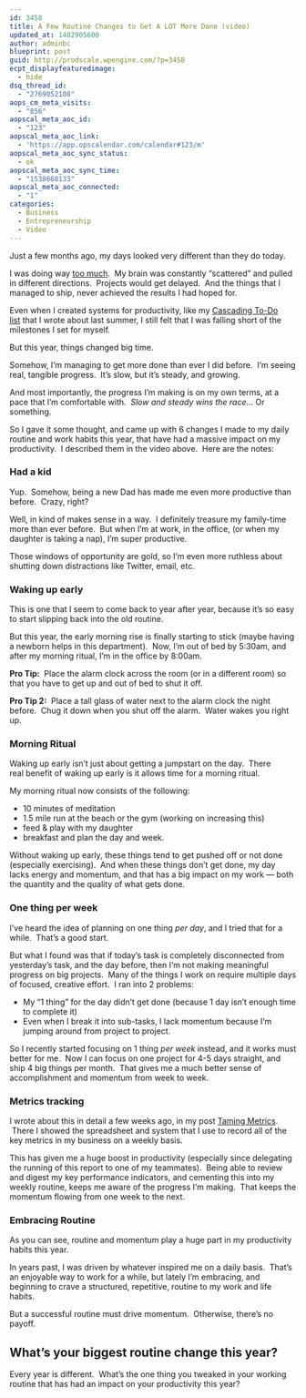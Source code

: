 ```yaml
---
id: 3458
title: A Few Routine Changes to Get A LOT More Done (video)
updated_at: 1402905600
author: adminbc
blueprint: post
guid: http://prodscale.wpengine.com/?p=3458
ecpt_displayfeaturedimage:
  - hide
dsq_thread_id:
  - "2769052108"
aops_cm_meta_visits:
  - "856"
aopscal_meta_aoc_id:
  - "123"
aopscal_meta_aoc_link:
  - 'https://app.opscalendar.com/calendar#123/m'
aopscal_meta_aoc_sync_status:
  - ok
aopscal_meta_aoc_sync_time:
  - "1538668133"
aopscal_meta_aoc_connected:
  - "1"
categories:
  - Business
  - Entrepreneurship
  - Video
---
```

Just a few months ago, my days looked very different than they do today.

I was doing way [too much](http://productizeandscale.com/stop-starting-start-growing/ "Stop Starting. Start Growing.").  My brain was constantly &#8220;scattered&#8221; and pulled in different directions.  Projects would get delayed.  And the things that I managed to ship, never achieved the results I had hoped for.

Even when I created systems for productivity, like my [Cascading To-Do list](http://productizeandscale.com/the-cascading-to-do-list-or-how-to-get-big-things-done/ "The Cascading To-Do List (how to get BIG things done)") that I wrote about last summer, I still felt that I was falling short of the milestones I set for myself.

But this year, things changed big time.

Somehow, I&#8217;m managing to get more done than ever I did before.  I&#8217;m seeing real, tangible progress.  It&#8217;s slow, but it&#8217;s steady, and growing.

And most importantly, the progress I&#8217;m making is on my own terms, at a pace that I&#8217;m comfortable with.  _Slow and steady wins the race&#8230;_ Or something.

So I gave it some thought, and came up with 6 changes I made to my daily routine and work habits this year, that have had a massive impact on my productivity.  I described them in the video above.  Here are the notes:

### Had a kid

Yup.  Somehow, being a new Dad has made me even more productive than before.  Crazy, right?

Well, in kind of makes sense in a way.  I definitely treasure my family-time more than ever before.  But when I&#8217;m at work, in the office, (or when my daughter is taking a nap), I&#8217;m super productive.

Those windows of opportunity are gold, so I&#8217;m even more ruthless about shutting down distractions like Twitter, email, etc.

### Waking up early

This is one that I seem to come back to year after year, because it&#8217;s so easy to start slipping back into the old routine.

But this year, the early morning rise is finally starting to stick (maybe having a newborn helps in this department).  Now, I&#8217;m out of bed by 5:30am, and after my morning ritual, I&#8217;m in the office by 8:00am.

**Pro Tip:**  Place the alarm clock across the room (or in a different room) so that you have to get up and out of bed to shut it off.

**Pro Tip 2:**  Place a tall glass of water next to the alarm clock the night before.  Chug it down when you shut off the alarm.  Water wakes you right up.

### Morning Ritual

Waking up early isn&#8217;t just about getting a jumpstart on the day.  There real benefit of waking up early is it allows time for a morning ritual.

My morning ritual now consists of the following:

  * 10 minutes of meditation
  * 1.5 mile run at the beach or the gym (working on increasing this)
  * feed & play with my daughter
  * breakfast and plan the day and week.

Without waking up early, these things tend to get pushed off or not done (especially exercising).  And when these things don&#8217;t get done, my day lacks energy and momentum, and that has a big impact on my work — both the quantity and the quality of what gets done.

### One thing per week

I&#8217;ve heard the idea of planning on one thing _per day_, and I tried that for a while.  That&#8217;s a good start.

But what I found was that if today&#8217;s task is completely disconnected from yesterday&#8217;s task, and the day before, then I&#8217;m not making meaningful progress on big projects.  Many of the things I work on require multiple days of focused, creative effort.  I ran into 2 problems:

  * My &#8220;1 thing&#8221; for the day didn&#8217;t get done (because 1 day isn&#8217;t enough time to complete it)
  * Even when I break it into sub-tasks, I lack momentum because I&#8217;m jumping around from project to project.

So I recently started focusing on 1 thing _per week_ instead, and it works must better for me.  Now I can focus on one project for 4-5 days straight, and ship 4 big things per month.  That gives me a much better sense of accomplishment and momentum from week to week.

### Metrics tracking

I wrote about this in detail a few weeks ago, in my post [Taming Metrics](http://productizeandscale.com/taming-metrics/ "Taming Metrics").  There I showed the spreadsheet and system that I use to record all of the key metrics in my business on a weekly basis.

This has given me a huge boost in productivity (especially since delegating the running of this report to one of my teammates).  Being able to review and digest my key performance indicators, and cementing this into my weekly routine, keeps me aware of the progress I&#8217;m making.  That keeps the momentum flowing from one week to the next.

### Embracing Routine

As you can see, routine and momentum play a huge part in my productivity habits this year.

In years past, I was driven by whatever inspired me on a daily basis.  That&#8217;s an enjoyable way to work for a while, but lately I&#8217;m embracing, and beginning to crave a structured, repetitive, routine to my work and life habits.

But a successful routine must drive momentum.  Otherwise, there&#8217;s no payoff.

## What&#8217;s your biggest routine change this year?

Every year is different.  What&#8217;s the one thing you tweaked in your working routine that has had an impact on your productivity this year?